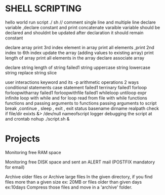 # SHELL SCRIPTING

hello world
run script ./ sh //
comment single line and multiple line
declare variable ,declare constant and print concatenate varaible
variable should be declared and shouldnt be updated after declaration it should remain constant

declare array 
print 3rd index element in array
print all elements ,print 2nd index to 6th index
update the array (adding values to existing array)
print length of array
print all elements in the array
declare associate array

declare string
length of string failed1
string uppercase
string lowercase
string replace
string slice

user interactions keyword and its -p
arithmetic operations 2 ways
conditional statements
case statement failed1
terrinary failed1
forloop
forloopwitharray failed1
forloopwithfile failed1
whileloop
untiloop
expr
infinite loop with while and for loop
read from file with while
functions
functions and passing arguments to functions
passing arguments to script
break ,continue , sleep , exit , exit status
basename dirname realpath
check if file/dir exixts
&> /dev/null
nameofscript
logger
debugging the script
at and crontab nohup ./script.sh &

# Projects

Monitoring free RAM space

Monitoring free DISK space and sent an ALERT mail (POSTFIX mandatory for email)

Archive older files or Archive large files
In the given directory, if you find files more than a given size ex:
20MB or files older than given days ex:10days
Compress those files and move in a 'archive' folder.
